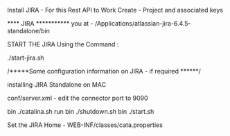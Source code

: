Install JIRA - For this Rest API to Work
Create - Project and associated keys

**** JIRA ***********
you at - /Applications/atlassian-jira-6.4.5-standalone/bin

START THE JIRA Using the Command :

 ./start-jira.sh

/*****Some configuration information on JIRA - if required ******/

installing JIRA Standalone on MAC

conf/server.xml - edit the connector port to 9090

bin ./catalina.sh run
bin ./shutdown.sh
bin ./start.sh

Set the JIRA Home - WEB-INF/classes/cata.properties

